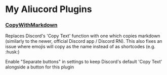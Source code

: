 # My Aliucord Plugins

### [CopyWithMarkdown](https://github.com/Halkiion/aliucord-plugins-test/raw/refs/heads/builds/CopyWithMarkdown.zip)
Replaces Discord's 'Copy Text' function with one which copies markdown (similarly to the newer, official Discord app / Discord RN). This also fixes an issue where emojis will copy as the name instead of as shortcodes (e.g. :husk:)

Enable "Separate buttons" in settings to keep Discord's default 'Copy Text' alongside a button for this plugin
